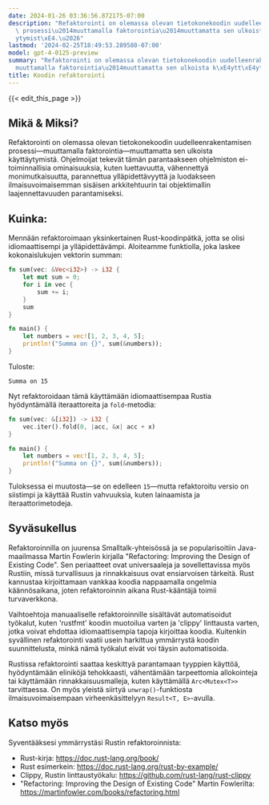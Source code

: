 ```yaml
---
date: 2024-01-26 03:36:56.872175-07:00
description: "Refaktorointi on olemassa olevan tietokonekoodin uudelleenrakentamisen\
  \ prosessi\u2014muuttamalla faktorointia\u2014muuttamatta sen ulkoista k\xE4ytt\xE4\
  ytymist\xE4.\u2026"
lastmod: '2024-02-25T18:49:53.289580-07:00'
model: gpt-4-0125-preview
summary: "Refaktorointi on olemassa olevan tietokonekoodin uudelleenrakentamisen prosessi\u2014\
  muuttamalla faktorointia\u2014muuttamatta sen ulkoista k\xE4ytt\xE4ytymist\xE4.\u2026"
title: Koodin refaktorointi
---
```


{{< edit_this_page >}}

## Mikä & Miksi?

Refaktorointi on olemassa olevan tietokonekoodin uudelleenrakentamisen prosessi—muuttamalla faktorointia—muuttamatta sen ulkoista käyttäytymistä. Ohjelmoijat tekevät tämän parantaakseen ohjelmiston ei-toiminnallisia ominaisuuksia, kuten luettavuutta, vähennettyä monimutkaisuutta, parannettua ylläpidettävyyttä ja luodakseen ilmaisuvoimaisemman sisäisen arkkitehtuurin tai objektimallin laajennettavuuden parantamiseksi.

## Kuinka:

Mennään refaktoroimaan yksinkertainen Rust-koodinpätkä, jotta se olisi idiomaattisempi ja ylläpidettävämpi. Aloiteamme funktiolla, joka laskee kokonaislukujen vektorin summan:

```rust
fn sum(vec: &Vec<i32>) -> i32 {
    let mut sum = 0;
    for i in vec {
        sum += i;
    }
    sum
}

fn main() {
    let numbers = vec![1, 2, 3, 4, 5];
    println!("Summa on {}", sum(&numbers));
}
```

Tuloste:
```
Summa on 15
```

Nyt refaktoroidaan tämä käyttämään idiomaattisempaa Rustia hyödyntämällä iteraattoreita ja `fold`-metodia:

```rust
fn sum(vec: &[i32]) -> i32 {
    vec.iter().fold(0, |acc, &x| acc + x)
}

fn main() {
    let numbers = vec![1, 2, 3, 4, 5];
    println!("Summa on {}", sum(&numbers));
}
```

Tuloksessa ei muutosta—se on edelleen `15`—mutta refaktoroitu versio on siistimpi ja käyttää Rustin vahvuuksia, kuten lainaamista ja iteraattorimetodeja.

## Syväsukellus

Refaktoroinnilla on juurensa Smalltalk-yhteisössä ja se popularisoitiin Java-maailmassa Martin Fowlerin kirjalla "Refactoring: Improving the Design of Existing Code". Sen periaatteet ovat universaaleja ja sovellettavissa myös Rustiin, missä turvallisuus ja rinnakkaisuus ovat ensiarvoisen tärkeitä. Rust kannustaa kirjoittamaan vankkaa koodia nappaamalla ongelmia käännösaikana, joten refaktoroinnin aikana Rust-kääntäjä toimii turvaverkkona.

Vaihtoehtoja manuaaliselle refaktoroinnille sisältävät automatisoidut työkalut, kuten 'rustfmt' koodin muotoilua varten ja 'clippy' linttausta varten, jotka voivat ehdottaa idiomaattisempia tapoja kirjoittaa koodia. Kuitenkin syvällinen refaktorointi vaatii usein harkittua ymmärrystä koodin suunnittelusta, minkä nämä työkalut eivät voi täysin automatisoida.

Rustissa refaktorointi saattaa keskittyä parantamaan tyyppien käyttöä, hyödyntämään eliniköjä tehokkaasti, vähentämään tarpeettomia allokointeja tai käyttämään rinnakkaisuusmalleja, kuten käyttämällä `Arc<Mutex<T>>` tarvittaessa. On myös yleistä siirtyä `unwrap()`-funktiosta ilmaisuvoimaisempaan virheenkäsittelyyn `Result<T, E>`-avulla.

## Katso myös

Syventääksesi ymmärrystäsi Rustin refaktoroinnista:

- Rust-kirja: https://doc.rust-lang.org/book/
- Rust esimerkein: https://doc.rust-lang.org/rust-by-example/
- Clippy, Rustin linttaustyökalu: https://github.com/rust-lang/rust-clippy
- "Refactoring: Improving the Design of Existing Code" Martin Fowlerilta: https://martinfowler.com/books/refactoring.html

